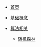 <!-- Docsify/_sidebar.md -->


- [首页](/README "Drug_Design")

- [基础概念](Machine_Learning/README "Machine_Learning")
- [算法相关](Machine_Learning/machine_learning_index "Machine_Learning")
    - [随机森林](Machine_Learning/Random_Forest "Random_Forest")